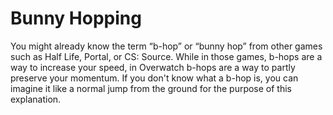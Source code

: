 # Bunny Hopping

You might already know the term “b-hop” or “bunny hop” from other games such as 
Half Life, Portal, or CS: Source. While in those games, b-hops are a way to increase your speed, 
in Overwatch b-hops are a way to partly preserve your momentum. If you don't know what a b-hop is, 
you can imagine it like a normal jump from the ground for the purpose of this explanation.